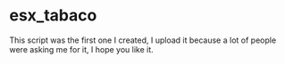 # esx_tabaco
This script was the first one I created, I upload it because a lot of people were asking me for it, I hope you like it.
